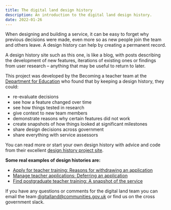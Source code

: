 ```yaml
---
title: The digital land design history
description: An introduction to the digital land design history.
date: 2022-01-26
---
```

When designing and building a service, it can be easy to forget why previous decisions were made, even more so as new people join the team and others leave. A design history can help by creating a permanent record.

A design history site such as this one, is like a blog, with posts describing the development of new features, iterations of existing ones or findings from user research – anything that may be useful to return to later.

This project was developed by the Becoming a teacher team at the [Department for Education](https://www.gov.uk/government/organisations/department-for-education) who found that by keeping a design history, they could:

* re-evaluate decisions
* see how a feature changed over time
* see how things tested in research
* give context to new team members
* demonstrate reasons why certain features did not work
* create snapshots of how things looked at significant milestones
* share design decisions across government
* share everything with service assessors

You can read more or start your own design history with advice and code from their excellent [design history project site](https://design-history.herokuapp.com/).

**Some real examples of design histories are:**

* [Apply for teacher training: Reasons for withdrawing an application](https://bat-design-history.netlify.app/apply-for-teacher-training/reason-for-withdraw/)
* [Manage teacher applications: Deferring an application](https://bat-design-history.netlify.app/manage-teacher-training-applications/deferring-applications-to-the-next-cycle/)
* [Find postgraduate teacher training: A snapshot of the service](https://bat-design-history.netlify.app/find-teacher-training/find-december-2019/)

If you have any questions or comments for the digital land team you can email the team [digitalland@communities.gov.uk](mailto:digitalland@communities.gov.uk)  or find us on the cross government slack.